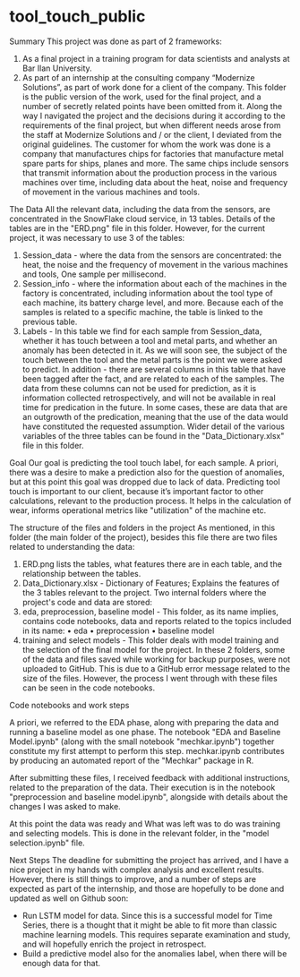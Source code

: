 # tool_touch_public

Summary
This project was done as part of 2 frameworks:
1.	As a final project in a training program for data scientists and analysts at Bar Ilan University.
2.	As part of an internship at the consulting company “Modernize Solutions”, as part of work done for a client of the company.
This folder is the public version of the work, used for the final project, and a number of secretly related points have been omitted from it. Along the way I navigated the project and the decisions during it according to the requirements of the final project, but when different needs arose from the staff at Modernize Solutions and / or the client, I deviated from the original guidelines.
The customer for whom the work was done is a company that manufactures chips for factories that manufacture metal spare parts for ships, planes and more. The same chips include sensors that transmit information about the production process in the various machines over time, including data about the heat, noise and frequency of movement in the various machines and tools.

The Data
All the relevant data, including the data from the sensors, are concentrated in the SnowFlake cloud service, in 13 tables. Details of the tables are in the "ERD.png" file in this folder. However, for the current project, it was necessary to use 3 of the tables:
1.	Session_data - where the data from the sensors are concentrated: the heat, the noise and the frequency of movement in the various machines and tools, One sample per millisecond.
2.	Session_info - where the information about each of the machines in the factory is concentrated, including information about the tool type of each machine, its battery charge level, and more. Because each of the samples is related to a specific machine, the table is linked to the previous table.
3.	Labels - In this table we find for each sample from Session_data, whether it has touch between a tool and metal parts, and whether an anomaly has been detected in it. As we will soon see, the subject of the touch between the tool and the metal parts is the point we were asked to predict. In addition - there are several columns in this table that have been tagged after the fact, and are related to each of the samples. The data from these columns can not be used for prediction, as it is information collected retrospectively, and will not be available in real time for predication in the future. In some cases, these are data that are an outgrowth of the predication, meaning that the use of the data would have constituted the requested assumption.
Wider detail of the various variables of the three tables can be found in the "Data_Dictionary.xlsx" file in this folder.

Goal
Our goal is predicting the tool touch label, for each sample. A priori, there was a desire to make a prediction also for the question of anomalies, but at this point this goal was dropped due to lack of data. Predicting tool touch is important to our client, because it’s important factor to other calculations, relevant to the production process. It helps in the calculation of wear, informs operational metrics like "utilization" of the machine etc.



The structure of the files and folders in the project
As mentioned, in this folder (the main folder of the project), besides this file there are two files related to understanding the data:
1.	ERD.png lists the tables, what features there are in each table, and the relationship between the tables.
2.	Data_Dictionary.xlsx - Dictionary of Features; Explains the features of the 3 tables relevant to the project.
Two internal folders where the project's code and data are stored:
1.	eda, preprocession, baseline model - This folder, as its name implies, contains code notebooks, data and reports related to the topics included in its name:
•	eda
•	preprocession
•	baseline model
2.	training and select models - This folder deals with model training and the selection of the final model for the project.
In these 2 folders, some of the data and files saved while working for backup purposes,  were not uploaded to GitHub. This is due to a GitHub error message related to the size of the files. However, the process I went through with these files can be seen in the code notebooks.

Code notebooks and work steps

A priori, we referred to the EDA phase, along with preparing the data and running a baseline model as one phase. The notebook "EDA and Baseline Model.ipynb" (along with the small notebook "mechkar.ipynb") together constitute my first attempt to perform this step.  mechkar.ipynb contributes by producing an automated report of the "Mechkar" package in R.

After submitting these files, I received feedback with additional instructions, related to the preparation of the data. Their execution is in the notebook "preprocession and baseline model.ipynb", alongside with details about the changes I was asked to make.

At this point the data was ready and What was left was to do was training and selecting models. This is done in the relevant folder, in the "model selection.ipynb" file.

Next Steps
The deadline for submitting the project has arrived, and I have a nice project in my hands with complex analysis and excellent results. However, there is still things to improve, and a number of steps are expected as part of the internship, and those are hopefully to be done and updated as well on Github soon:
-	Run LSTM model for data. Since this is a successful model for Time Series, there is a thought that it might be able to fit more than classic machine learning models. This requires separate examination and study, and will hopefully enrich the project in retrospect.
-	Build a predictive model also for the anomalies label, when there will be enough data for that.

